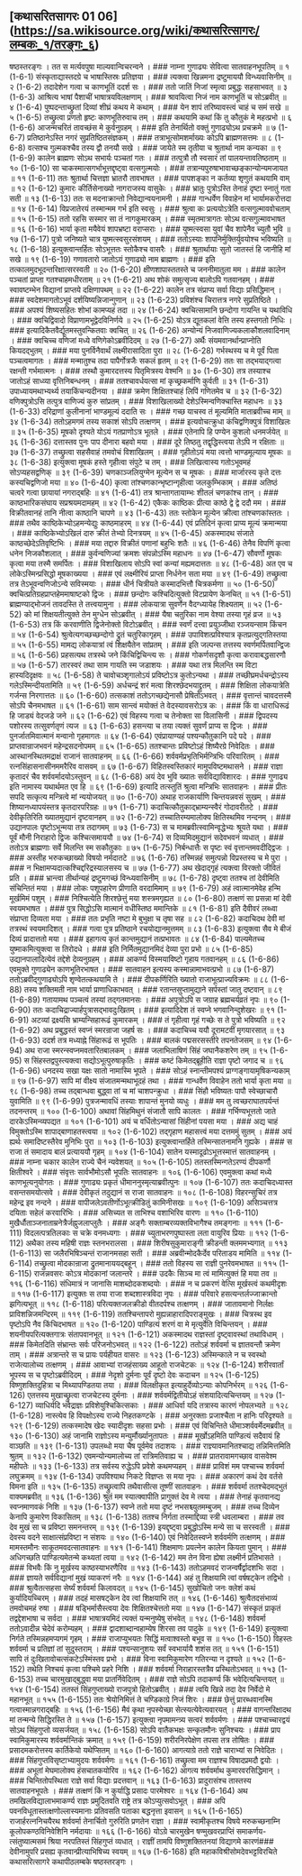## [कथासरितसागरः 01 06] (https://sa.wikisource.org/wiki/कथासरित्सागरः/लम्बकः_१/तरङ्गः_६)

षष्ठस्तरङ्गः । तत स मर्त्यवपुषा माल्यवान्विचरन्वने । ### नाम्ना गुणाढ्यः सेवित्वा सातवाहनभूपतिम् ॥ १ (1-6-1)
संस्कृताद्यास्तदग्रे च भाषास्तिस्रः प्रतिज्ञया । ### त्यक्त्वा खिन्नमना द्रष्टुमाययौ विन्ध्यवासिनीम् ॥ २ (1-6-2)
तदादेशेन गत्वा च काणभूतिं ददर्श सः । ### ततो जातिं निजां स्मृत्वा प्रबुद्धः सहसाभवत् ॥ ३ (1-6-3)
आश्रित्य भाषां पैशाचीं भाषात्रयविलक्षणाम् । ### श्रावयित्वा निजं नाम काणभूतिं च सोऽब्रवीत् ॥ ४ (1-6-4)
पुष्पदन्ताच्छ्रुतां दिव्यां शीघ्रं कथय मे कथाम् । ### येन शापं तरिष्यावस्त्वं चाहं च समं सखे ॥ ५ (1-6-5)
तच्छ्रुत्वा प्रणतो हृष्टः काणभूतिरुवाच तम् । ### कथयामि कथां किं तु कौतुकं मे महत्प्रभो ॥ ६ (1-6-6)
आजन्मचरितं तावच्छंस मे कुर्वनुग्रहम् । ### इति तेनार्थितो वक्तुं गुणाढ्योऽथ प्रचक्रमे ॥ ७ (1-6-7)
प्रतिष्ठानेऽस्ति नगरं सुप्रतिष्ठितसंज्ञकम् । ### तत्राभूत्सोमशर्माख्यः कोऽपि ब्राह्मणसत्तमः ॥ ८ (1-6-8)
वत्सश्च गुल्मकश्चैव तस्य द्वौ तनयौ सखे । ### जायेते स्म तृतीया च श्रुतार्था नाम कन्यका ॥ ९ (1-6-9)
कालेन ब्राह्मणः सोऽथ सभार्यः पञ्चतां गतः । ### तत्पुत्रौ तौ स्वसारं तां पालयन्तावतिष्ठताम् ॥ १० (1-6-10)
सा चाकस्मात्सगर्भाभूत्तद्दृष्ट्वा वत्सगुल्मयोः । ### तत्रान्यपुरुषाभावाच्छङ्कान्योन्यमजायत ॥ ११ (1-6-11)
ततः श्रुतार्था चित्तज्ञा भ्रातरौ तावभाषत । ### पापशङ्का न कर्तव्या शृणुतं कथयामि वाम् ॥ १२ (1-6-12)
कुमारः कीर्तिसेनाख्यो नागराजस्य वासुकेः । ### भ्रातुः पुत्रोऽस्ति तेनाहं दृष्टा स्नातुं गता सती ॥ १३ (1-6-13)
ततः स मदनाक्रान्तो निवेद्यान्वयनामनी । ### गान्धर्वेण विवाहेन मां भार्यामकरोत्तदा ॥ १४ (1-6-14)
विप्रजातेरयं तस्मान्मम गर्भ इति स्वसुः । ### श्रुत्वा कः प्रत्ययोऽत्रेति वत्सगुल्माववोचताम् ॥ १५ (1-6-15)
ततो रहसि सस्मार सा तं नागकुमारकम् । ### स्मृतमात्रागतः सोऽथ वत्सगुल्मावभाषत ॥ १६ (1-6-16)
भार्या कृता मयैवेयं शापभ्रष्टा वराप्सराः । ### युष्मत्स्वसा युवां चैव शापेनैव च्युतौ भुवि ॥ १७ (1-6-17)
पुत्रो जनिष्यते चात्र युष्मत्स्वसुरसंशयम् । ### ततोऽस्याः शापनिर्मुक्तिर्युवयोश्च भविष्यति ॥ १८ (1-6-18)
इत्युक्त्वान्तर्हितः सोऽभूत्ततः स्तोकैश्च वासरैः । ### श्रुतार्थायाः सुतो जातस्तं हि जानीहि मां सखे ॥ १९ (1-6-19)
गणावतारो जातोऽयं गुणाढ्यो नाम ब्राह्मणः । ### इति तत्कालमुदभूदन्तरिक्षात्सरस्वती ॥ २० (1-6-20)
क्षीणशापास्ततस्ते च जननीमातुला मम । ### कालेन पञ्चतां प्राप्ता गतश्चाहमधीरताम् ॥ २१ (1-6-21)
अथ शोकं समुत्सृज्य बालोऽपि गतवानहम् । ### स्वावष्टम्भेन विद्यानां प्राप्तये दक्षिणापथम् ॥ २२ (1-6-22)
कालेन तत्र संप्राप्य सर्वा विद्याः प्रसिद्धिमान् । ### स्वदेशमागतोऽभूवं दर्शयिष्यन्निजान्गुणान् ॥ २३ (1-6-23)
प्रविशंश्च चिरात्तत्र नगरे सुप्रतिष्ठिते । ### अपश्यं शिष्यसहितः शोभां कामप्यहं तदा ॥ २४ (1-6-24)
क्वचित्सामानि छन्दोगा गायन्ति च यथाविधि । ### क्वचिद्विवादो विप्राणामभूद्वेदविनिर्णये ॥ २५ (1-6-25)
योऽत्र द्यूतकलां वेत्ति तस्य हस्तगतो निधिः । ### इत्यादिकैतवैर्द्यूतमस्तुवन्कितवाः क्वचित् ॥ २६ (1-6-26)
अन्योन्यं निजवाणिज्यकलाकौशलवादिनाम् । ### क्वचिच्च वणिजां मध्ये वणिगेकोऽब्रवीदिदम् ॥ २७ (1-6-27)
अर्थैः संयमवानर्थान्प्राप्नोति कियदद्भुतम् । ### मया पुनर्विनैवार्थं लक्ष्मीरासादिता पुरा ॥ २८ (1-6-28)
गर्भस्थस्य च मे पूर्वं पिता पञ्चत्वमागतः । ### मन्मातुश्च तदा पापैर्गोत्रजैः सकलं हृतम् ॥ २९ (1-6-29)
ततः सा तद्भयाद्गत्वा रक्षन्ती गर्भमात्मनः । ### तस्थौ कुमारदत्तस्य पितृमित्रस्य वेश्मनि ॥ ३० (1-6-30)
तत्र तस्याश्च जातोऽहं साध्व्या वृत्तिनिबन्धनम् । ### ततश्चावर्धयत्सा मां कृच्छ्रकर्माणि कुर्वती ॥ ३१ (1-6-31)
उपाध्यायमथाभ्यर्थ्य तयाकिंचन्यदीनया । ### क्रमेण शिक्षितश्चाहं लिपिं गणितमेव च ॥ ३२ (1-6-32)
वणिक्पुत्रोऽसि तत्पुत्र वाणिज्यं कुरु सांप्रतम् । ### विशाखिलाख्यो देशेऽस्मिन्वणिक्चास्ति महाधनः ॥ ३३ (1-6-33)
दरिद्राणां कुलीनानां भाण्डमूल्यं ददाति सः । ### गच्छ याचस्व तं मूल्यमिति माताब्रवीच्च माम् ॥ ३४ (1-6-34)
ततोऽहमगमं तस्य सकाशं सोऽपि तत्क्षणम् । ### इत्यवोचत्क्रुधा कंचिद्वणिक्पुत्रं विशाखिलः ॥ ३५ (1-6-35)
मूषको दृश्यते योऽयं गतप्राणोऽत्र भूतले । ### एतेनापि हि पण्येन कुशलो धनमर्जयेत् ॥ ३६ (1-6-36)
दत्तास्तव पुनः पाप दीनारा बहवो मया । ### दूरे तिष्ठतु तद्वृद्धिस्त्वया तेऽपि न रक्षिताः ॥ ३७ (1-6-37)
तच्छ्रुत्वा सहसैवाहं तमवोचं विशाखिलम् । ### गृहीतोऽयं मया त्वत्तो भाण्डमूल्याय मूषकः ॥ ३८ (1-6-38)
इत्युक्त्वा मूषकं हस्ते गृहीत्वा संपुटे च तम् । ### लिखित्वास्य गतोऽभूवमहं सोऽप्यहसद्वणिक् ॥ ३९ (1-6-39)
चणकाञ्जलियुग्मेन मूल्येन स च मूषकः । ### मार्जारस्य कृते दत्तः कस्यचिद्वणिजो मया ॥ ४० (1-6-40)
कृत्वा तांश्चणकान्भृष्टान्गृहीत्वा जलकुम्भिकाम् । ### अतिष्ठं चत्वरे गत्वा छायायां नगराद्बहिः ॥ ४१ (1-6-41)
तत्र श्रान्तागतायाम्भः शीतलं चणकांश्च तान् । ### काष्ठभारिकसंघाय सप्रश्रयमदामहम् ॥ ४२ (1-6-42)
एकैकः काष्ठिकः प्रीत्या काष्ठे द्वे द्वे ददौ मम । ### विक्रीतवानहं तानि नीत्वा काष्ठानि चापणे ॥ ४३ (1-6-43)
ततः स्तोकेन मूल्येन क्रीत्वा तांश्चणकांस्ततः । ### तथैव काष्ठिकेभ्योऽहमन्येद्युः काष्ठमाहरम् ॥ ४४ (1-6-44)
एवं प्रतिदिनं कृत्वा प्राप्य मूल्यं क्रमान्मया । ### काष्ठिकेभ्योऽखिलं दारु क्रीतं तेभ्यो दिनत्रयम् ॥ ४५ (1-6-45)
अकस्मादथ संजाते काष्ठच्छेदेऽतिवृष्टिभिः । ### मया तद्दारु विक्रीतं पणानां बहुभिः शतैः ॥ ४६ (1-6-46)
तेनैव विपणिं कृत्वा धनेन निजकौशलात् । ### कुर्वन्वणिज्यां क्रमशः संपन्नोऽस्मि महाधनः ॥ ४७ (1-6-47)
सौवर्णो मूषकः कृत्वा मया तस्मै समर्पितः । ### विशाखिलाय सोऽपि स्वां कन्यां मह्यमदात्ततः ॥ ४८ (1-6-48)
अत एव च लोकेऽस्मिन्प्रसिद्धो मूषकाख्यया । ### एवं लक्ष्मीरियं प्राप्ता निर्धनेन सता मया ॥ ४९ (1-6-49)
तच्छ्रुत्वा तत्र तेऽभूवन्वणिजोऽन्ये सविस्मयाः । ### धीर्न चित्रीयते कस्मादभित्तौ चित्रकर्मणा ॥ ५० (1-6-50)
क्वचित्प्रतिग्रहप्राप्तहेममाषाष्टको द्विजः । ### छन्दोगः कश्चिदित्युक्तो विटप्रायेण केनचित् ॥ ५१ (1-6-51)
ब्राह्मण्याद्भोजनं तावदस्ति ते तत्त्वयामुना । ### लोकयात्रा सुवर्णेन वैदग्ध्यायेह शिक्ष्यताम् ॥ ५२ (1-6-52)
को मां शिक्षयतीत्युक्ते तेन मुग्धेन सोऽब्रवीत् । ### यैषा चतुरिका नाम वेश्या तस्या गृहं व्रज ॥ ५३ (1-6-53)
तत्र किं करवाणीति द्विजेनोक्तो विटोऽब्रवीत् । ### स्वर्णं दत्त्वा प्रयुञ्जीथा रञ्जयन्साम किंचन ॥ ५४ (1-6-54)
श्रुत्वेत्यगच्छच्छन्दोगो द्रुतं चतुरिकागृहम् । ### उपाविशत्प्रविश्यात्र कृतप्रत्युद्गतिस्तया ॥ ५५ (1-6-55)
मामद्य लोकयात्रां त्वं शिक्षयैतेन सांप्रतम् । ### इति जल्पन्स तत्तस्य स्वर्णमर्पितवान्द्विजः ॥ ५६ (1-6-56)
प्रहसत्यथ तत्रस्थे जने किंचिद्विचिन्त्य सः । ### गोकर्णसदृशौ कृत्वा करावाबद्धसारणौ ॥ ५७ (1-6-57)
तारस्वरं तथा साम गायति स्म जडाशयः । ### यथा तत्र मिलन्ति स्म विटा हास्यदिदृक्षवः ॥ ५८ (1-6-58)
ते चावोचञ्शृगालोऽयं प्रविष्टोऽत्र कुतोऽन्यथा । ### तच्छीघ्रमर्धचन्द्रोऽस्य गलेऽस्मिन्दीयतामिति ॥ ५९ (1-6-59)
अर्धचन्द्रं शरं मत्वा शिरश्छेदभयाद्द्रुतम् । ### शिक्षिता लोकयात्रेति गर्जन्स निरगात्ततः ॥ ६० (1-6-60)
तत्सकाशं ततोऽगच्छद्येनासौ प्रेषितोऽभवत् । ### वृत्तान्तं चावदत्तस्मै सोऽपि चैनमभाषत ॥ ६१ (1-6-61)
साम सान्त्वं मयोक्तं ते वेदस्यावसरोऽत्र कः । ### किं वा धाराधिरूढं हि जाड्यं वेदजडे जने ॥ ६२ (1-6-62)
एवं विहस्य गत्वा च तेनोक्ता सा विलासिनी । ### द्विपदस्य पशोरस्य तत्सुवर्णतृणं त्यज ॥ ६३ (1-6-63)
हसन्त्या च तया त्यक्तं सुवर्णं प्राप्य स द्विजः । ### पुनर्जातमिवात्मानं मन्वानो गृहमागतः ॥ ६४ (1-6-64)
एवंप्रायाण्यहं पश्यन्कौतुकानि पदे पदे । ### प्राप्तवान्राजभवनं महेन्द्रसदनोपमम् ॥ ६५ (1-6-65)
ततश्चान्तः प्रविष्टोऽहं शिष्यैरग्रे निवेदितः । ### आस्थानस्थितमद्राक्षं राजानं सातवाहनम् ॥ ६६ (1-6-66)
शर्ववर्मप्रभृतिभिर्मन्त्रिभिः परिवारितम् । ### रत्नसिंहासनासीनममरैरिव वासवम् ॥ ६७ (1-6-67)
विहितस्वस्तिकारं मामुपविष्टमथासने । ### राज्ञा कृतादरं चैव शर्ववर्मादयोऽस्तुवन् ॥ ६८ (1-6-68)
अयं देव भुवि ख्यातः सर्वविद्याविशारदः । ### गुणाढ्य इति नामास्य यथार्थमत एव हि ॥ ६९ (1-6-69)
इत्यादि तत्स्तुतिं श्रुत्वा मन्त्रिभिः सातवाहनः । ### प्रीतः सपदि सत्कृत्य मन्त्रित्वे मां न्ययोजयत् ॥ ७० (1-6-70)
अथाह राजकार्याणि चिन्तयन्नवसं सुखम् । ### शिष्यानध्यापयंस्तत्र कृतदारपरिग्रहः ॥ ७१ (1-6-71)
कदाचित्कौतुकाद्भ्राम्यन्स्वैरं गोदावरीतटे । ### देवीकृतिरिति ख्यातमुद्यानं दृष्टवानहम् ॥ ७२ (1-6-72)
तच्चातिरम्यमालोक्य क्षितिस्थमिव नन्दनम् । ### उद्यानपालः पृष्टोऽभून्मया तत्र तदागमम् ॥ ७३ (1-6-73)
स च मामब्रवीत्स्वामिन्वृद्धेभ्यः श्रूयते यथा । ### पूर्वं मौनी निराहारो द्विजः कश्चित्समाययौ ॥ ७४ (1-6-74)
स दिव्यमिदमुद्यानं सदेवभवनं व्यधात् । ### ततोऽत्र ब्राह्मणाः सर्वे मिलन्ति स्म सकौतुकाः ॥ ७५ (1-6-75)
निर्बन्धात्तैः स पृष्टः स्वं वृत्तान्तमवदीद्द्विजः । ### अस्तीह भरुकच्छाख्यो विषयो नर्मदातटे ॥ ७६ (1-6-76)
तस्मिन्नहं समुत्पन्नो विप्रस्तस्य च मे पुरा । ### न भिक्षामप्यदात्कश्चिद्दरिद्रस्यालसस्य च ॥ ७७ (1-6-77)
अथ खेदाद्गृहं त्यक्त्वा विरक्तो जीवितं प्रति । ### भ्रान्त्वा तीर्थान्यहं द्रष्टुमगच्छं विन्ध्यवासिनीम् ॥ ७८ (1-6-78)
दृष्ट्वा ततश्च तां देवीमिति संचिन्तितं मया । ### लोकः पशूपहारेण प्रीणाति वरदामिमाम् ॥ ७९ (1-6-79)
अहं त्वात्मानमेवेह हन्मि मूर्खमिमं पशुम् । ### निश्चित्येति शिरश्छेत्तुं मया शस्त्रमगृह्यत ॥ ८० (1-6-80)
तत्क्षणं सा प्रसन्ना मां देवी स्वयमभाषत । ### पुत्र सिद्धोऽसि मात्मानं वधीस्तिष्ठ ममान्तिके ॥ ८१ (1-6-81)
इति दैवीवरं लब्ध्वा संप्राप्ता दिव्यता मया । ### ततः प्रभृति नष्टा मे बुभुक्षा च तृषा सह ॥ ८२ (1-6-82)
कदाचिदथ देवी मां तत्रस्थं स्वयमादिशत् । ### गत्वा पुत्र प्रतिष्ठाने रचयोद्यानमुत्तमम् ॥ ८३ (1-6-83)
इत्युक्त्वा सैव मे बीजं दिव्यं प्रादात्ततो मया । ### इहागत्य कृतं कान्तमुद्यानं तत्प्रभावतः ॥ ८४ (1-6-84)
पाल्यमेतच्च युष्माकमित्युक्त्वा स तिरोदधे । ### इति निर्मितमुद्यानमिदं देव्या पुरा प्रभो ॥ ८५ (1-6-85)
उद्यानपालादित्येवं तद्देशे देव्यनुग्रहम् । ### आकर्ण्य विस्मयाविष्टो गृहाय गतवानहम् ॥ ८६ (1-6-86)
एवमुक्ते गुणाढ्येन काणभूतिरभाषत । ### सातवाहन इत्यस्य कस्मान्नामाभवत्प्रभो ॥ ८७ (1-6-87)
ततोऽब्रवीद्गुणाढ्योऽपि शृण्वेतत्कथयामि ते । ### दीपकर्णिरिति ख्यातो राजाभूत्प्राज्यविक्रमः ॥ ८८ (1-6-88)
तस्य शक्तिमती नाम भार्या प्राणाधिकाभवत् । ### रतान्तसुप्तामुद्याने सर्पस्तां जातु दष्टवान् ॥ ८९ (1-6-89)
गतायामथ पञ्चत्वं तस्यां तद्गतमानसः । ### अपुत्रोऽपि स जग्राह ब्रह्मचर्यव्रतं नृपः ॥ ९० (1-6-90)
ततः कदाचिद्राज्यार्हपुत्रासद्भावदुःखितम् । ### इत्यादिदेश तं स्वप्ने भगवानिन्दुशेखरः ॥ ९१ (1-6-91)
अटव्यां द्रक्ष्यसि भ्राम्यन्सिहारूढं कुमारकम् । ### तं गृहीत्वा गृहं गच्छेः स ते पुत्रो भविष्यति ॥ ९२ (1-6-92)
अथ प्रबुद्धस्तं स्वप्नं स्मरन्राजा जहर्ष सः । ### कदाचिच्च ययौ दूरामटवीं मृगयारसात् ॥ ९३ (1-6-93)
ददर्श तत्र मध्याह्ने सिंहारूढं स भूपतिः । ### बालकं पद्मसरसस्तीरे तपनतेजसम् ॥ ९४ (1-6-94)
अथ राजा स्मरन्स्वप्नमवतारितबालकम् । ### जलाभिलाषिणं सिंहं जघानैकशरेण तम् ॥ ९५ (1-6-95)
स सिंहस्तद्वपुस्त्यक्त्वा सद्योऽभूत्पुरुषाकृतिः । ### कष्टं किमेतद्ब्रूहीति राज्ञा पृष्टो जगाद च ॥ ९६ (1-6-96)
धनदस्य सखा यक्षः सातो नामास्मि भूपते । ### सोऽहं स्नान्तीमपश्यं प्राग्गङ्गायामृषिकन्यकाम् ॥ ९७ (1-6-97)
सापि मां वीक्ष्य संजातमन्मथाभूदहं तथा । ### गान्धर्वेण विवाहेन ततो भार्या कृता मया ॥ ९८ (1-6-98)
तच्च तद्बान्धवा बुद्ध्वा तां च मां चाशपन्क्रुधा । ### सिंहौ भविष्यतः पापौ स्वेच्छाचारौ युवामिति ॥ ९९ (1-6-99)
पुत्रजन्मावधिं तस्याः शापान्तं मुनयो व्यधुः । ### मम तु त्वच्छराघातपर्यन्तं तदनन्तरम् ॥ १०० (1-6-100)
अथावां सिंहमिथुनं संजातौ सापि कालतः । ### गर्भिण्यभूत्ततो जाते दारकेऽस्मिन्व्यपद्यत ॥ १०१ (1-6-101)
अयं च वर्धितोऽन्यासां सिंहीनां पयसा मया । ### अद्य चाहं विमुक्तोऽस्मि शापाद्बाणाहतस्त्वया ॥ १०२ (1-6-102)
तद्गृहाण महासत्त्वं मया दत्तममुं सुतम् । ### अयं ह्यर्थः समादिष्टस्तैरेव मुनिभिः पुरा ॥ १०३ (1-6-103)
इत्युक्त्वान्तर्हिते तस्मिन्सातनामनि गुह्यके । ### स राजा तं समादाय बालं प्रत्याययौ गृहम् ॥ १०४ (1-6-104)
सातेन यस्मादूढोऽभूत्तस्मात्तं सातवाहनम् । ### नाम्ना चकार कालेन राज्ये चैनं न्यवेशयत् ॥ १०५ (1-6-105)
ततस्तस्मिन्गतेऽरण्यं दीपकर्णौ क्षितीश्वरे । ### संवृत्तः सार्वभौमोऽसौ भूपतिः सातवाहनः ॥ १०६ (1-6-106)
एवमुक्त्वा कथां मध्ये काणभूत्यनुयोगतः । ### गुणाढ्यः प्रकृतं धीमाननुस्मृत्याब्रवीत्पुनः ॥ १०७ (1-6-107)
ततः कदाचिदध्यास्त वसन्तसमयोत्सवे । ### देवीकृतं तदुद्यानं स राजा सातवाहनः ॥ १०८ (1-6-108)
विहरन्सुचिरं तत्र महेन्द्र इव नन्दने । ### वापीजलेऽवतीर्णोऽभूत्क्रीडितुं कामिनीसखः ॥ १०९ (1-6-109)
असिञ्चत्तत्र दयिताः सहेलं करवारिभिः । ### असिच्यत स ताभिश्च वशाभिरिव वारणः ॥ ११० (1-6-110)
मुखैर्धौताञ्जनाताम्रनेत्रैर्जह्नुजलाप्लुतैः । ### अङ्गैः सक्ताम्बरव्यक्तविभागैश्च तमङ्गनाः ॥ १११ (1-6-111)
विदलत्पत्रतिलकाः स चक्रे वनमध्यगाः । ### च्युताभरणपुष्पास्ता लता वायुरिव प्रियाः ॥ ११२ (1-6-112)
अथैका तस्य महिषी राज्ञः स्तनभरालसा । ### शिरीषसुकुमाराङ्गी क्रीडन्ती क्लममभ्यगात् ॥ ११३ (1-6-113)
सा जलैरभिषिञ्चन्तं राजानमसहा सती । ### अब्रवीन्मोदकैर्देव परिताडय मामिति ॥ ११४ (1-6-114)
तच्छ्रुत्वा मोदकान्राजा द्रुतमानाययद्बहून् । ### ततो विहस्य सा राज्ञी पुनरेवमभाषत ॥ ११५ (1-6-115)
राजन्नवसरः कोऽत्र मोदकानां जलान्तरे । ### उदकैः सिञ्च मा त्वं मामित्युक्तं हि मया तव ॥ ११६ (1-6-116)
संधिमात्रं न जानासि माशब्दोदकशब्दयोः । ### न च प्रकरणं वेत्सि मूर्खस्त्वं कथमीदृशः ॥ ११७ (1-6-117)
इत्युक्तः स तया राजा शब्दशास्त्रविदा नृपः । ### परिवारे हसत्यन्तर्लज्जाक्रान्तो झगित्यभूत् ॥ ११८ (1-6-118)
परित्यक्तजलक्रीडो वीतदर्पश्च तत्क्षणम् । ### जातावमानो निर्लक्षः प्राविशन्निजमन्दिरम् ॥ ११९ (1-6-119)
ततश्चिन्तापरो मुह्यन्नाहारादिपराङ्मुखः । ### चित्रस्थ इव पृष्टोऽपि नैव किंचिदभाषत ॥ १२० (1-6-120)
पाण्डित्यं शरणं वा मे मृत्युर्वेति विचिन्तयन् । ### शयनीयपरित्यक्तगात्रः संतापवानभूत् ॥ १२१ (1-6-121)
अकस्मादथ राज्ञस्तां दृष्ट्वावस्थां तथाविधाम् । ### किमेतदिति संभ्रान्तः सर्वः परिजनोऽभवत् ॥ १२२ (1-6-122)
ततोऽहं शर्ववर्मा च ज्ञातवन्तौ क्रमेण ताम् । ### अत्रान्तरे स च प्रायः पर्यहीयत वासरः ॥ १२३ (1-6-123)
अस्मिन्काले न च स्वस्थो राजेत्यालोच्य तत्क्षणम् । ### आवाभ्यां राजहंसाख्य आहूतो राजचेटकः ॥ १२४ (1-6-124)
शरीरवार्तां भूपस्य स च पृष्टोऽब्रवीदिदम् । ### नेदृशो दुर्मनाः पूर्वं दृष्टो देवः कदाचन ॥ १२५ (1-6-125)
विष्णुशक्तिदुहित्रा च मिथ्यापण्डितया तया । ### विलक्षीकृत इत्याहुर्देव्योऽन्याः कोपनिर्भरम् ॥ १२६ (1-6-126)
एतत्तस्य मुखाच्छ्रुत्वा राजचेटस्य दुर्मनाः । ### शर्ववर्मद्वितीयोऽहं संशयादित्यचिन्तयम् ॥ १२७ (1-6-127)
व्याधिर्यदि भवेद्राज्ञः प्रविशेयुश्चिकित्सकाः । ### आधिर्वा यदि तत्रास्य कारणं नोपलभ्यते ॥ १२८ (1-6-128)
नास्त्येव हि विपक्षोऽस्य राज्ये निहतकण्टके । ### अनुरक्ताः प्रजाश्चैता न हानिः परिदृश्यते ॥ १२९ (1-6-129)
तत्कस्मादेष खेदः स्यादीदृशः सहसा प्रभोः । ### एवं विचिन्तिते धीमाञ्शर्ववर्मेदमब्रवीत् ॥ १३० (1-6-130)
अहं जानामि राज्ञोऽस्य मन्युर्मौर्ख्यानुतापतः । ### मूर्खोऽहमिति पाण्डित्यं सदैवायं हि वाञ्छति ॥ १३९ (1-6-131)
उपलब्धो मया चैष पूर्वमेव तदाशयः । ### राज्ञ्यावमानितश्चाद्य तन्निमित्तमिति श्रुतम् ॥ १३२ (1-6-132)
एवमन्योन्यमालोच्य तां रात्रिमतिवाह्य च । ### प्रातरावामगच्छाव वासवेश्म महीपतेः ॥ १३३ (1-6-133)
तत्र सर्वस्य रुद्धेऽपि प्रवेशे कथमप्यहम् । ### प्राविशं मम पश्चाच्च शर्ववर्मा लघुक्रमम् ॥ १३४ (1-6-134)
उपविश्याथ निकटे विज्ञप्तः स मया नृपः । ### अकारणं कथं देव वर्तसे विमना इति ॥ १३५ (1-6-135)
तच्छ्रुत्वापि तथैवासीत्स तूष्णीं सातवाहनः । ### शर्ववर्मा ततश्चेदमद्भुतं वाक्यमब्रवीत् ॥ १३६ (1-6-136)
श्रुतं मम स्यात्क्वापीति प्रागुक्तं देव मे त्वया । ### तेनाहं कृतवानद्य स्वप्नमाणवकं निशि ॥ १३७ (1-6-137)
स्वप्ने ततो मया दृष्टं नभसश्च्युतमम्बुजम् । ### तच्च दिव्येन केनापि कुमारेण विकासितम् ॥ १३८ (1-6-138)
ततश्च निर्गता तस्माद्दिव्या स्त्री धवलाम्बरा । ### तव देव मुखं सा च प्रविष्टा समनन्तरम् ॥ १३९ (1-6-139)
इयद्दृष्ट्वा प्रबुद्धोऽस्मि मन्ये सा च सरस्वती । ### देवस्य वदने साक्षात्संप्रविष्टा न संशयः ॥ १४० (1-6-140)
एवं निवेदितस्वप्ने शर्ववर्मणि तत्क्षणम् । ### मामस्तमौनः साकूतमवदत्सातवाहनः ॥ १४१ (1-6-141)
शिक्षमाणः प्रयत्नेन कालेन कियता पुमान् । ### अधिगच्छति पाण्डित्यमेतन्मे कथ्यतां त्वया ॥ १४२ (1-6-142)
मम तेन विना ह्येषा लक्ष्मीर्न प्रतिभासते । ### विभवैः किं नु मूर्खस्य काष्ठस्याभरणैरिव ॥ १४३ (1-6-143)
ततोऽहमवदं राजन्वर्षैर्द्वादशभिः सदा । ### ज्ञायते सर्वविद्यानां मुखं व्याकरणं नरैः ॥ १४४ (1-6-144)
अहं तु शिक्षयामि त्वां वर्षषट्केन तद्विभो । ### श्रुत्वैतत्सहसा सेर्ष्यं शर्ववर्मा किलावदत् ॥ १४५ (1-6-145)
सुखोचितो जनः क्लेशं कथं कुर्यादियच्चिरम् । ### तदहं मासषट्केन देव त्वां शिक्षयाभि तत् ॥ १४६ (1-6-146)
श्रुत्वैतदसंभाव्यं तमवोचमहं रुषा । ### षड्भिर्मासैस्त्वया देवः शिक्षितश्चेत्ततो मया ॥ १४७ (1-6-147)
संस्कृतं प्राकृतं तद्वद्देशभाषा च सर्वदा । ### भाषात्रयमिदं त्यक्तं यन्मनुष्येषु संभवेत् ॥ १४८ (1-6-148)
शर्ववर्मा ततोऽवादीन्न चेदेवं करोम्यहम् । ### द्वादशाब्दान्वहाम्येष शिरसा तव पादुके ॥ १४९ (1-6-149)
इत्युक्त्वा निर्गते तस्मिन्नहमप्यगमं गृहम् । ### राजाप्युभयतः सिद्धिं मत्वाश्वस्तो बभूव स ॥ १५० (1-6-150)
विहस्तः शर्ववर्मा च प्रतिज्ञां तां सुदुस्तराम् । ### पश्यन्सानुशयः सर्वं स्वभार्यायै शशंस तत् ॥ १५१ (1-6-151)
सापि तं दुःखितावोचत्संकटेऽस्मिंस्तव प्रभो । ### विना स्वामिकुमारेण गतिरन्या न दृश्यते ॥ १५२ (1-6-152)
तथेति निश्चयं कृत्वा पश्चिमे प्रहरे निशि । ### शर्ववर्मा निराहारस्तत्रैव प्रस्थितोऽभवत् ॥ १५३ (1-6-153)
तच्च चारमुखाद्बुद्ध्वा मया प्रातर्निवेदितम् । ### राज्ञे सोऽपि तदाकर्ण्य किं भवेदित्यचिन्तयत् ॥ १५४ (1-6-154)
ततस्तं सिंहगुप्ताख्यो राजपुत्रो हितोऽब्रवीत् । ### त्वयि खिन्ने तदा देव निर्वेदो मे महानभूत् ॥ १५५ (1-6-155)
ततः श्रेयोनिमित्तं ते चण्डिकाग्रे निजं शिरः । ### छेत्तुं प्रारब्धवानस्मि गत्वास्मान्नगराद्बहिः ॥ १५६ (1-6-156)
मैवं कृथा नृपस्येच्छा सेत्स्यत्येवेत्यवारयत् । ### वागन्तरिक्षादथ मां तन्मन्ये सिद्धिरस्ति ते ॥ १५७ (1-6-157)
इत्युक्त्वा नृपमामन्त्र्य सत्वरं शर्ववर्मणः । ### पश्चाच्चारद्वयं सोऽथ सिंहगुप्तो व्यसर्जयत् ॥ १५८ (1-6-158)
सोऽपि वातैकभक्षः सन्कृतमौनः सुनिश्चयः । ### प्राप स्वामिकुमारस्य शर्ववर्मान्तिकं क्रमात् ॥ १५९ (1-6-159)
शरीरनिरपेक्षेण तपसा तत्र तोषितः । ### प्रसादमकरोत्तस्य कार्तिकेयो यथेप्सितम् ॥ १६० (1-6-160)
आगत्याग्रे ततो राज्ञे चाराभ्यां स निवेदितः । ### सिंहगुप्तविसृष्टाभ्यामुदयः शर्ववर्मणः ॥ १६१ (1-6-161)
तच्छ्रुत्वा मम राज्ञश्च विषादप्रमदौ द्वयोः । ### अभूतां मेघमालोक्य हंसचातकयोरिव ॥ १६२ (1-6-162)
आगत्य शर्ववर्माथ कुमारवरसिद्धिमान् । ### चिन्तितोपस्थिता राज्ञे सर्वा विद्याः प्रदत्तवान् ॥ १६३ (1-6-163)
प्रादुरासंश्च तास्तस्य सातवाहनभूपतेः । ### तत्क्षणं किं न कुर्याद्धि प्रसादः पारमेश्वरः ॥ १६४ (1-6-164)
अथ तमखिलविद्यालाभमाकर्ण्य राज्ञः प्रमुदितवति राष्ट्रे तत्र कोऽप्युत्सवोऽभूत् । ### अपि पवनविधूतास्तत्क्षणोल्लास्यमानाः प्रतिवसति पताका बद्धनृत्ता इवासन् ॥ १६५ (1-6-165)
राजार्हरत्ननिचयैरथ शर्ववर्मा तेनार्चितो गुरुरिति प्रणतेन राज्ञा । ### स्वामीकृतश्च विषये मरुकच्छनाम्नि कूलोपकण्ठविनिवेशिनि नर्मदायाः ॥ १६६ (1-6-166)
योऽग्रे चारमुखेन षण्मुखवरप्राप्तिं समाकर्णय-त्संतुष्यात्मसमं श्रिया नरपतिस्तं सिंहगुप्तं व्यधात् । राज्ञीं तामपि विष्णुशक्तितनयां विद्यागमे कारणं### देवीनामुपरि प्रसह्य कृतवान्प्रीत्याभिषिच्य स्वयम् ॥ १६७ (1-6-168)
इति महाकविश्रीसोमदेवभट्टविरचिते कथासरित्सागरे कथापीठलम्बके षष्ठस्तरङ्गः । 